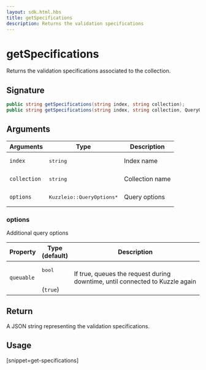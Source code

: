 ```yaml
---
layout: sdk.html.hbs
title: getSpecifications
description: Returns the validation specifications
---
```


# getSpecifications

Returns the validation specifications associated to the collection.

## Signature

```csharp
public string getSpecifications(string index, string collection);
public string getSpecifications(string index, string collection, QueryOptions options);
```

## Arguments

| Arguments    | Type    | Description |
|--------------|---------|-------------|
| `index` | <pre>string</pre> | Index name    | 
| `collection` | <pre>string</pre> | Collection name    |
| `options` | <pre>Kuzzleio::QueryOptions\*</pre> | Query options    | 

### options

Additional query options

| Property     | Type<br/>(default)    | Description        |
| ---------- | ------- | --------------------------------- | 
| `queuable` | <pre>bool</pre><br/>(`true`) | If true, queues the request during downtime, until connected to Kuzzle again |

## Return

A JSON string representing the validation specifications.

## Usage

[snippet=get-specifications]
